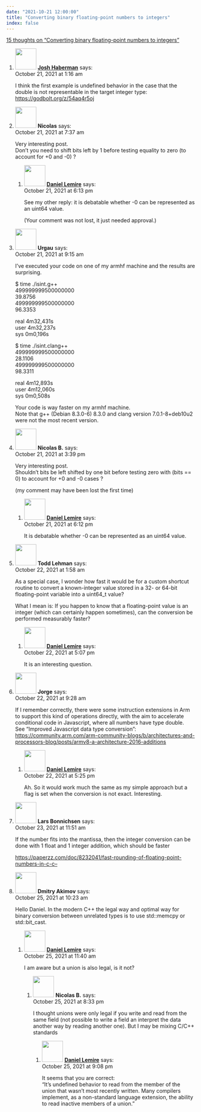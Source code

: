 ```yaml
---
date: "2021-10-21 12:00:00"
title: "Converting binary floating-point numbers to integers"
index: false
---
```


[15 thoughts on &ldquo;Converting binary floating-point numbers to integers&rdquo;](/lemire/blog/2021/10-21-converting-binary-floating-point-numbers-to-integers)

<ol class="comment-list">
<li id="comment-602841" class="comment even thread-even depth-1">
<div class="comment-author vcard">
<img alt src="https://secure.gravatar.com/avatar/35921adc4b1c0d7839fe8350e2429a68?s=56&#038;d=mm&#038;r=g" srcset="https://secure.gravatar.com/avatar/35921adc4b1c0d7839fe8350e2429a68?s=112&#038;d=mm&#038;r=g 2x" class="avatar avatar-56 photo" height="56" width="56" decoding="async" /> <b class="fn"><a href="https://blog.reverberate.org/" class="url" rel="ugc external nofollow">Josh Haberman</a></b> <span class="says">says:</span> </div>
<div class="comment-metadata"><time datetime="2021-10-21T01:16:34+00:00">October 21, 2021 at 1:16 am</time></a> </div>
<div class="comment-content">
<p>I think the first example is undefined behavior in the case that the double is not representable in the target integer type: <a href="https://godbolt.org/z/54aq4r5oj" rel="nofollow ugc">https://godbolt.org/z/54aq4r5oj</a></p>
</div>
</li>
<li id="comment-602871" class="comment odd alt thread-odd thread-alt depth-1 parent">
<div class="comment-author vcard">
<img alt src="https://secure.gravatar.com/avatar/90cdaa9a60c212bd3cf7d68fe1d05f15?s=56&#038;d=mm&#038;r=g" srcset="https://secure.gravatar.com/avatar/90cdaa9a60c212bd3cf7d68fe1d05f15?s=112&#038;d=mm&#038;r=g 2x" class="avatar avatar-56 photo" height="56" width="56" decoding="async" /> <b class="fn">Nicolas</b> <span class="says">says:</span> </div>
<div class="comment-metadata"><time datetime="2021-10-21T07:37:33+00:00">October 21, 2021 at 7:37 am</time></a> </div>
<div class="comment-content">
<p>Very interesting post.<br/>
Don&rsquo;t you need to shift bits left by 1 before testing equality to zero (to account for +0 and -0) ?</p>
</div>
<ol class="children">
<li id="comment-602930" class="comment byuser comment-author-lemire bypostauthor even depth-2">
<div class="comment-author vcard">
<img alt src="https://secure.gravatar.com/avatar/2ca999bef9535950f5b84281a4dab006?s=56&#038;d=mm&#038;r=g" srcset="https://secure.gravatar.com/avatar/2ca999bef9535950f5b84281a4dab006?s=112&#038;d=mm&#038;r=g 2x" class="avatar avatar-56 photo" height="56" width="56" loading="lazy" decoding="async" /> <b class="fn"><a href="https://lemire.me/en/" class="url" rel="ugc">Daniel Lemire</a></b> <span class="says">says:</span> </div>
<div class="comment-metadata"><time datetime="2021-10-21T18:13:37+00:00">October 21, 2021 at 6:13 pm</time></a> </div>
<div class="comment-content">
<p>See my other reply: it is debatable whether -0 can be represented as an uint64 value.</p>
<p>(Your comment was not lost, it just needed approval.)</p>
</div>
</li>
</ol>
</li>
<li id="comment-602889" class="comment odd alt thread-even depth-1">
<div class="comment-author vcard">
<img alt src="https://secure.gravatar.com/avatar/667e5eedf16c3702f47a37131931c9ff?s=56&#038;d=mm&#038;r=g" srcset="https://secure.gravatar.com/avatar/667e5eedf16c3702f47a37131931c9ff?s=112&#038;d=mm&#038;r=g 2x" class="avatar avatar-56 photo" height="56" width="56" loading="lazy" decoding="async" /> <b class="fn">Urgau</b> <span class="says">says:</span> </div>
<div class="comment-metadata"><time datetime="2021-10-21T09:15:09+00:00">October 21, 2021 at 9:15 am</time></a> </div>
<div class="comment-content">
<p>I&rsquo;ve executed your code on one of my armhf machine and the results are surprising.</p>
<p>$ time ./isint.g++<br/>
499999999500000000<br/>
39.8756<br/>
499999999500000000<br/>
96.3353</p>
<p>real 4m32,431s<br/>
user 4m32,237s<br/>
sys 0m0,196s</p>
<p>$ time ./isint.clang++<br/>
499999999500000000<br/>
28.1106<br/>
499999999500000000<br/>
98.3311</p>
<p>real 4m12,893s<br/>
user 4m12,060s<br/>
sys 0m0,508s</p>
<p>Your code is way faster on my armhf machine.<br/>
Note that g++ (Debian 8.3.0-6) 8.3.0 and clang version 7.0.1-8+deb10u2 were not the most recent version.</p>
</div>
</li>
<li id="comment-602921" class="comment even thread-odd thread-alt depth-1 parent">
<div class="comment-author vcard">
<img alt src="https://secure.gravatar.com/avatar/90cdaa9a60c212bd3cf7d68fe1d05f15?s=56&#038;d=mm&#038;r=g" srcset="https://secure.gravatar.com/avatar/90cdaa9a60c212bd3cf7d68fe1d05f15?s=112&#038;d=mm&#038;r=g 2x" class="avatar avatar-56 photo" height="56" width="56" loading="lazy" decoding="async" /> <b class="fn">Nicolas B.</b> <span class="says">says:</span> </div>
<div class="comment-metadata"><time datetime="2021-10-21T15:39:13+00:00">October 21, 2021 at 3:39 pm</time></a> </div>
<div class="comment-content">
<p>Very interesting post.<br/>
Shouldn&rsquo;t bits be left shifted by one bit before testing zero with (bits == 0) to account for +0 and -0 cases ?</p>
<p>(my comment may have been lost the first time)</p>
</div>
<ol class="children">
<li id="comment-602929" class="comment byuser comment-author-lemire bypostauthor odd alt depth-2">
<div class="comment-author vcard">
<img alt src="https://secure.gravatar.com/avatar/2ca999bef9535950f5b84281a4dab006?s=56&#038;d=mm&#038;r=g" srcset="https://secure.gravatar.com/avatar/2ca999bef9535950f5b84281a4dab006?s=112&#038;d=mm&#038;r=g 2x" class="avatar avatar-56 photo" height="56" width="56" loading="lazy" decoding="async" /> <b class="fn"><a href="https://lemire.me/en/" class="url" rel="ugc">Daniel Lemire</a></b> <span class="says">says:</span> </div>
<div class="comment-metadata"><time datetime="2021-10-21T18:12:32+00:00">October 21, 2021 at 6:12 pm</time></a> </div>
<div class="comment-content">
<p>It is debatable whether -0 can be represented as an uint64 value.</p>
</div>
</li>
</ol>
</li>
<li id="comment-602956" class="comment even thread-even depth-1 parent">
<div class="comment-author vcard">
<img alt src="https://secure.gravatar.com/avatar/4a339607155cef3d53b1c8505a215cf8?s=56&#038;d=mm&#038;r=g" srcset="https://secure.gravatar.com/avatar/4a339607155cef3d53b1c8505a215cf8?s=112&#038;d=mm&#038;r=g 2x" class="avatar avatar-56 photo" height="56" width="56" loading="lazy" decoding="async" /> <b class="fn">Todd Lehman</b> <span class="says">says:</span> </div>
<div class="comment-metadata"><time datetime="2021-10-22T01:58:42+00:00">October 22, 2021 at 1:58 am</time></a> </div>
<div class="comment-content">
<p>As a special case, I wonder how fast it would be for a custom shortcut routine to convert a known-integer value stored in a 32- or 64-bit floating-point variable into a uint64_t value?</p>
<p>What I mean is: If you happen to know that a floating-point value is an integer (which can certainly happen sometimes), can the conversion be performed measurably faster?</p>
</div>
<ol class="children">
<li id="comment-603019" class="comment byuser comment-author-lemire bypostauthor odd alt depth-2">
<div class="comment-author vcard">
<img alt src="https://secure.gravatar.com/avatar/2ca999bef9535950f5b84281a4dab006?s=56&#038;d=mm&#038;r=g" srcset="https://secure.gravatar.com/avatar/2ca999bef9535950f5b84281a4dab006?s=112&#038;d=mm&#038;r=g 2x" class="avatar avatar-56 photo" height="56" width="56" loading="lazy" decoding="async" /> <b class="fn"><a href="https://lemire.me/en/" class="url" rel="ugc">Daniel Lemire</a></b> <span class="says">says:</span> </div>
<div class="comment-metadata"><time datetime="2021-10-22T17:07:27+00:00">October 22, 2021 at 5:07 pm</time></a> </div>
<div class="comment-content">
<p>It is an interesting question.</p>
</div>
</li>
</ol>
</li>
<li id="comment-602990" class="comment even thread-odd thread-alt depth-1 parent">
<div class="comment-author vcard">
<img alt src="https://secure.gravatar.com/avatar/e9fee6ecae8cb1a321fab1e09099ed90?s=56&#038;d=mm&#038;r=g" srcset="https://secure.gravatar.com/avatar/e9fee6ecae8cb1a321fab1e09099ed90?s=112&#038;d=mm&#038;r=g 2x" class="avatar avatar-56 photo" height="56" width="56" loading="lazy" decoding="async" /> <b class="fn">Jorge</b> <span class="says">says:</span> </div>
<div class="comment-metadata"><time datetime="2021-10-22T09:28:51+00:00">October 22, 2021 at 9:28 am</time></a> </div>
<div class="comment-content">
<p>If I remember correctly, there were some instruction extensions in Arm to support this kind of operations directly, with the aim to accelerate conditional code in Javascript, where all numbers have type double.<br/>
See &ldquo;Improved Javascript data type conversion&rdquo;: <a href="https://community.arm.com/arm-community-blogs/b/architectures-and-processors-blog/posts/armv8-a-architecture-2016-additions" rel="nofollow ugc">https://community.arm.com/arm-community-blogs/b/architectures-and-processors-blog/posts/armv8-a-architecture-2016-additions</a></p>
</div>
<ol class="children">
<li id="comment-603025" class="comment byuser comment-author-lemire bypostauthor odd alt depth-2">
<div class="comment-author vcard">
<img alt src="https://secure.gravatar.com/avatar/2ca999bef9535950f5b84281a4dab006?s=56&#038;d=mm&#038;r=g" srcset="https://secure.gravatar.com/avatar/2ca999bef9535950f5b84281a4dab006?s=112&#038;d=mm&#038;r=g 2x" class="avatar avatar-56 photo" height="56" width="56" loading="lazy" decoding="async" /> <b class="fn"><a href="https://lemire.me/en/" class="url" rel="ugc">Daniel Lemire</a></b> <span class="says">says:</span> </div>
<div class="comment-metadata"><time datetime="2021-10-22T17:25:09+00:00">October 22, 2021 at 5:25 pm</time></a> </div>
<div class="comment-content">
<p>Ah. So it would work much the same as my simple approach but a flag is set when the conversion is not exact. Interesting.</p>
</div>
</li>
</ol>
</li>
<li id="comment-603122" class="comment even thread-even depth-1">
<div class="comment-author vcard">
<img alt src="https://secure.gravatar.com/avatar/60c6a2c58798177e086a523baa93606e?s=56&#038;d=mm&#038;r=g" srcset="https://secure.gravatar.com/avatar/60c6a2c58798177e086a523baa93606e?s=112&#038;d=mm&#038;r=g 2x" class="avatar avatar-56 photo" height="56" width="56" loading="lazy" decoding="async" /> <b class="fn">Lars Bonnichsen</b> <span class="says">says:</span> </div>
<div class="comment-metadata"><time datetime="2021-10-23T11:51:28+00:00">October 23, 2021 at 11:51 am</time></a> </div>
<div class="comment-content">
<p>If the number fits into the mantissa, then the integer conversion can be done with 1 float and 1 integer addition, which should be faster</p>
<p><a href="https://paperzz.com/doc/8232041/fast-rounding-of-floating-point-numbers-in-c-c--" rel="nofollow ugc">https://paperzz.com/doc/8232041/fast-rounding-of-floating-point-numbers-in-c-c&#8211;</a></p>
</div>
</li>
<li id="comment-603360" class="comment odd alt thread-odd thread-alt depth-1 parent">
<div class="comment-author vcard">
<img alt src="https://secure.gravatar.com/avatar/be9f3bba2d636e705656d932690ef977?s=56&#038;d=mm&#038;r=g" srcset="https://secure.gravatar.com/avatar/be9f3bba2d636e705656d932690ef977?s=112&#038;d=mm&#038;r=g 2x" class="avatar avatar-56 photo" height="56" width="56" loading="lazy" decoding="async" /> <b class="fn">Dmitry Akimov</b> <span class="says">says:</span> </div>
<div class="comment-metadata"><time datetime="2021-10-25T10:23:33+00:00">October 25, 2021 at 10:23 am</time></a> </div>
<div class="comment-content">
<p>Hello Daniel. In the modern C++ the legal way and optimal way for binary conversion between unrelated types is to use std::memcpy or std::bit_cast.</p>
</div>
<ol class="children">
<li id="comment-603364" class="comment byuser comment-author-lemire bypostauthor even depth-2 parent">
<div class="comment-author vcard">
<img alt src="https://secure.gravatar.com/avatar/2ca999bef9535950f5b84281a4dab006?s=56&#038;d=mm&#038;r=g" srcset="https://secure.gravatar.com/avatar/2ca999bef9535950f5b84281a4dab006?s=112&#038;d=mm&#038;r=g 2x" class="avatar avatar-56 photo" height="56" width="56" loading="lazy" decoding="async" /> <b class="fn"><a href="https://lemire.me/en/" class="url" rel="ugc">Daniel Lemire</a></b> <span class="says">says:</span> </div>
<div class="comment-metadata"><time datetime="2021-10-25T11:40:11+00:00">October 25, 2021 at 11:40 am</time></a> </div>
<div class="comment-content">
<p>I am aware but a union is also legal, is it not?</p>
</div>
<ol class="children">
<li id="comment-603411" class="comment odd alt depth-3 parent">
<div class="comment-author vcard">
<img alt src="https://secure.gravatar.com/avatar/90cdaa9a60c212bd3cf7d68fe1d05f15?s=56&#038;d=mm&#038;r=g" srcset="https://secure.gravatar.com/avatar/90cdaa9a60c212bd3cf7d68fe1d05f15?s=112&#038;d=mm&#038;r=g 2x" class="avatar avatar-56 photo" height="56" width="56" loading="lazy" decoding="async" /> <b class="fn">Nicolas B.</b> <span class="says">says:</span> </div>
<div class="comment-metadata"><time datetime="2021-10-25T20:33:06+00:00">October 25, 2021 at 8:33 pm</time></a> </div>
<div class="comment-content">
<p>I thought unions were only legal if you write and read from the same field (not possible to write a field an interpret the data another way by reading another one). But I may be mixing C/C++ standards</p>
</div>
<ol class="children">
<li id="comment-603416" class="comment byuser comment-author-lemire bypostauthor even depth-4">
<div class="comment-author vcard">
<img alt src="https://secure.gravatar.com/avatar/2ca999bef9535950f5b84281a4dab006?s=56&#038;d=mm&#038;r=g" srcset="https://secure.gravatar.com/avatar/2ca999bef9535950f5b84281a4dab006?s=112&#038;d=mm&#038;r=g 2x" class="avatar avatar-56 photo" height="56" width="56" loading="lazy" decoding="async" /> <b class="fn"><a href="https://lemire.me/en/" class="url" rel="ugc">Daniel Lemire</a></b> <span class="says">says:</span> </div>
<div class="comment-metadata"><time datetime="2021-10-25T21:08:09+00:00">October 25, 2021 at 9:08 pm</time></a> </div>
<div class="comment-content">
<p>It seems that you are correct:<br/>
&ldquo;It&rsquo;s undefined behavior to read from the member of the union that wasn&rsquo;t most recently written. Many compilers implement, as a non-standard language extension, the ability to read inactive members of a union.&rdquo;</p>
</div>
</li>
</ol>
</li>
</ol>
</li>
</ol>
</li>
</ol>
